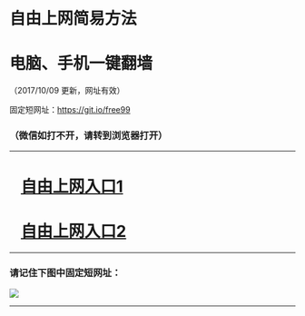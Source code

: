﻿# 自由上网简易方法

# 电脑、手机一键翻墙

（2017/10/09 更新，网址有效）

固定短网址：https://git.io/free99

### （微信如打不开，请转到浏览器打开）


***





# &nbsp;&nbsp; <a href="http://ft907325136.fwq-tz-1001.info/fwqtz01.html?t=100900130162 " target="_blank">自由上网入口1</a>
# &nbsp;&nbsp; <a href="http://ft251067678.fwq-tz-1002.info/fwqtz02.html?t=100900117155 " target="_blank">自由上网入口2</a>
***

### 请记住下图中固定短网址：

<img src="https://s3-us-west-2.amazonaws.com/fwq-1001/yjfq-20170905okok.png" /> 


***

